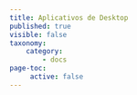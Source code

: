 ```yaml
---
title: Aplicativos de Desktop
published: true
visible: false
taxonomy:
    category:
        - docs
page-toc:
     active: false
---
```


<br>
